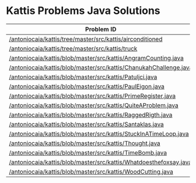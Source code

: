# Kattis Problems Java Solutions
Problem ID | Solution | Difficulty
--- | --- |---
[/antoniocaia/kattis/tree/master/src/kattis/airconditioned](https://open.kattis.com/problems//antoniocaia/kattis/tree/master/src/kattis/airconditioned) | [.java](https://github.comairconditioned) | 
[/antoniocaia/kattis/tree/master/src/kattis/truck](https://open.kattis.com/problems//antoniocaia/kattis/tree/master/src/kattis/truck) | [.java](https://github.comtruck) | 
[/antoniocaia/kattis/blob/master/src/kattis/AngramCounting.java](https://open.kattis.com/problems//antoniocaia/kattis/blob/master/src/kattis/AngramCounting.java) | [.java](https://github.comAngramCounting.java) | 
[/antoniocaia/kattis/blob/master/src/kattis/ChanukahChallenge.java](https://open.kattis.com/problems//antoniocaia/kattis/blob/master/src/kattis/ChanukahChallenge.java) | [.java](https://github.comChanukahChallenge.java) | 
[/antoniocaia/kattis/blob/master/src/kattis/Patuljci.java](https://open.kattis.com/problems//antoniocaia/kattis/blob/master/src/kattis/Patuljci.java) | [.java](https://github.comPatuljci.java) | 
[/antoniocaia/kattis/blob/master/src/kattis/PaulEigon.java](https://open.kattis.com/problems//antoniocaia/kattis/blob/master/src/kattis/PaulEigon.java) | [.java](https://github.comPaulEigon.java) | 
[/antoniocaia/kattis/blob/master/src/kattis/PrimeRegister.java](https://open.kattis.com/problems//antoniocaia/kattis/blob/master/src/kattis/PrimeRegister.java) | [.java](https://github.comPrimeRegister.java) | 
[/antoniocaia/kattis/blob/master/src/kattis/QuiteAProblem.java](https://open.kattis.com/problems//antoniocaia/kattis/blob/master/src/kattis/QuiteAProblem.java) | [.java](https://github.comQuiteAProblem.java) | 
[/antoniocaia/kattis/blob/master/src/kattis/RaggedRigth.java](https://open.kattis.com/problems//antoniocaia/kattis/blob/master/src/kattis/RaggedRigth.java) | [.java](https://github.comRaggedRigth.java) | 
[/antoniocaia/kattis/blob/master/src/kattis/Santaklas.java](https://open.kattis.com/problems//antoniocaia/kattis/blob/master/src/kattis/Santaklas.java) | [.java](https://github.comSantaklas.java) | 
[/antoniocaia/kattis/blob/master/src/kattis/StuckInATimeLoop.java](https://open.kattis.com/problems//antoniocaia/kattis/blob/master/src/kattis/StuckInATimeLoop.java) | [.java](https://github.comStuckInATimeLoop.java) | 
[/antoniocaia/kattis/blob/master/src/kattis/Thought.java](https://open.kattis.com/problems//antoniocaia/kattis/blob/master/src/kattis/Thought.java) | [.java](https://github.comThought.java) | 
[/antoniocaia/kattis/blob/master/src/kattis/TimeBomb.java](https://open.kattis.com/problems//antoniocaia/kattis/blob/master/src/kattis/TimeBomb.java) | [.java](https://github.comTimeBomb.java) | 
[/antoniocaia/kattis/blob/master/src/kattis/Whatdoesthefoxsay.java](https://open.kattis.com/problems//antoniocaia/kattis/blob/master/src/kattis/Whatdoesthefoxsay.java) | [.java](https://github.comWhatdoesthefoxsay.java) | 
[/antoniocaia/kattis/blob/master/src/kattis/WoodCutting.java](https://open.kattis.com/problems//antoniocaia/kattis/blob/master/src/kattis/WoodCutting.java) | [.java](https://github.comWoodCutting.java) | 

